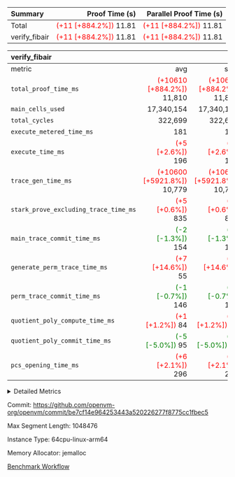 | Summary | Proof Time (s) | Parallel Proof Time (s) |
|:---|---:|---:|
| Total | <span style='color: red'>(+11 [+884.2%])</span> 11.81 | <span style='color: red'>(+11 [+884.2%])</span> 11.81 |
| verify_fibair | <span style='color: red'>(+11 [+884.2%])</span> 11.81 | <span style='color: red'>(+11 [+884.2%])</span> 11.81 |


| verify_fibair |||||
|:---|---:|---:|---:|---:|
|metric|avg|sum|max|min|
| `total_proof_time_ms ` | <span style='color: red'>(+10610 [+884.2%])</span> 11,810 | <span style='color: red'>(+10610 [+884.2%])</span> 11,810 | <span style='color: red'>(+10610 [+884.2%])</span> 11,810 | <span style='color: red'>(+10610 [+884.2%])</span> 11,810 |
| `main_cells_used     ` |  17,340,154 |  17,340,154 |  17,340,154 |  17,340,154 |
| `total_cycles        ` |  322,699 |  322,699 |  322,699 |  322,699 |
| `execute_metered_time_ms` |  181 |  181 |  181 |  181 |
| `execute_time_ms     ` | <span style='color: red'>(+5 [+2.6%])</span> 196 | <span style='color: red'>(+5 [+2.6%])</span> 196 | <span style='color: red'>(+5 [+2.6%])</span> 196 | <span style='color: red'>(+5 [+2.6%])</span> 196 |
| `trace_gen_time_ms   ` | <span style='color: red'>(+10600 [+5921.8%])</span> 10,779 | <span style='color: red'>(+10600 [+5921.8%])</span> 10,779 | <span style='color: red'>(+10600 [+5921.8%])</span> 10,779 | <span style='color: red'>(+10600 [+5921.8%])</span> 10,779 |
| `stark_prove_excluding_trace_time_ms` | <span style='color: red'>(+5 [+0.6%])</span> 835 | <span style='color: red'>(+5 [+0.6%])</span> 835 | <span style='color: red'>(+5 [+0.6%])</span> 835 | <span style='color: red'>(+5 [+0.6%])</span> 835 |
| `main_trace_commit_time_ms` | <span style='color: green'>(-2 [-1.3%])</span> 154 | <span style='color: green'>(-2 [-1.3%])</span> 154 | <span style='color: green'>(-2 [-1.3%])</span> 154 | <span style='color: green'>(-2 [-1.3%])</span> 154 |
| `generate_perm_trace_time_ms` | <span style='color: red'>(+7 [+14.6%])</span> 55 | <span style='color: red'>(+7 [+14.6%])</span> 55 | <span style='color: red'>(+7 [+14.6%])</span> 55 | <span style='color: red'>(+7 [+14.6%])</span> 55 |
| `perm_trace_commit_time_ms` | <span style='color: green'>(-1 [-0.7%])</span> 146 | <span style='color: green'>(-1 [-0.7%])</span> 146 | <span style='color: green'>(-1 [-0.7%])</span> 146 | <span style='color: green'>(-1 [-0.7%])</span> 146 |
| `quotient_poly_compute_time_ms` | <span style='color: red'>(+1 [+1.2%])</span> 84 | <span style='color: red'>(+1 [+1.2%])</span> 84 | <span style='color: red'>(+1 [+1.2%])</span> 84 | <span style='color: red'>(+1 [+1.2%])</span> 84 |
| `quotient_poly_commit_time_ms` | <span style='color: green'>(-5 [-5.0%])</span> 95 | <span style='color: green'>(-5 [-5.0%])</span> 95 | <span style='color: green'>(-5 [-5.0%])</span> 95 | <span style='color: green'>(-5 [-5.0%])</span> 95 |
| `pcs_opening_time_ms ` | <span style='color: red'>(+6 [+2.1%])</span> 296 | <span style='color: red'>(+6 [+2.1%])</span> 296 | <span style='color: red'>(+6 [+2.1%])</span> 296 | <span style='color: red'>(+6 [+2.1%])</span> 296 |



<details>
<summary>Detailed Metrics</summary>

|  | verify_program_compile_ms | total_cells | stark_prove_excluding_trace_time_ms | quotient_poly_compute_time_ms | quotient_poly_commit_time_ms | perm_trace_commit_time_ms | pcs_opening_time_ms | main_trace_commit_time_ms |
| --- | --- | --- | --- | --- | --- | --- | --- |
|  | 7 | 65,536 | 35 | 1 | 6 | 0 | 20 | 7 | 

| air_name | rows | quotient_deg | main_cols | interactions | constraints | cells |
| --- | --- | --- | --- | --- | --- | --- |
| AccessAdapterAir<2> |  | 2 |  | 5 | 12 |  | 
| AccessAdapterAir<4> |  | 2 |  | 5 | 12 |  | 
| AccessAdapterAir<8> |  | 2 |  | 5 | 12 |  | 
| FibonacciAir | 32,768 | 1 | 2 |  | 5 | 65,536 | 
| FriReducedOpeningAir |  | 2 |  | 39 | 71 |  | 
| JalRangeCheckAir |  | 2 |  | 9 | 14 |  | 
| NativePoseidon2Air<BabyBearParameters>, 1> |  | 2 |  | 136 | 572 |  | 
| PhantomAir |  | 2 |  | 3 | 5 |  | 
| ProgramAir |  | 1 |  | 1 | 4 |  | 
| VariableRangeCheckerAir |  | 1 |  | 1 | 4 |  | 
| VmAirWrapper<AluNativeAdapterAir, FieldArithmeticCoreAir> |  | 2 |  | 15 | 27 |  | 
| VmAirWrapper<BranchNativeAdapterAir, BranchEqualCoreAir<1> |  | 2 |  | 11 | 25 |  | 
| VmAirWrapper<NativeAdapterAir<2, 0>, PublicValuesCoreAir> |  | 2 |  | 11 | 29 |  | 
| VmAirWrapper<NativeLoadStoreAdapterAir<1>, NativeLoadStoreCoreAir<1> |  | 2 |  | 15 | 20 |  | 
| VmAirWrapper<NativeLoadStoreAdapterAir<4>, NativeLoadStoreCoreAir<4> |  | 2 |  | 15 | 20 |  | 
| VmAirWrapper<NativeVectorizedAdapterAir<4>, FieldExtensionCoreAir> |  | 2 |  | 15 | 27 |  | 
| VmConnectorAir |  | 2 |  | 5 | 11 |  | 
| VolatileBoundaryAir |  | 2 |  | 7 | 19 |  | 

| group | trace_gen_time_ms | total_proof_time_ms | total_cycles | total_cells | stark_prove_excluding_trace_time_ms | quotient_poly_compute_time_ms | quotient_poly_commit_time_ms | perm_trace_commit_time_ms | pcs_opening_time_ms | main_trace_commit_time_ms | main_cells_used | generate_perm_trace_time_ms | fri.log_blowup | execute_time_ms | execute_metered_time_ms |
| --- | --- | --- | --- | --- | --- | --- | --- | --- | --- | --- | --- | --- | --- | --- | --- |
| verify_fibair | 10,779 | 11,810 | 322,699 | 62,474,410 | 835 | 84 | 95 | 146 | 296 | 154 | 17,340,154 | 55 | 1 | 196 | 181 | 

| group | air_name | rows | prep_cols | perm_cols | main_cols | cells |
| --- | --- | --- | --- | --- | --- | --- |
| verify_fibair | AccessAdapterAir<2> | 131,072 |  | 16 | 11 | 3,538,944 | 
| verify_fibair | AccessAdapterAir<4> | 65,536 |  | 16 | 13 | 1,900,544 | 
| verify_fibair | AccessAdapterAir<8> | 128 |  | 16 | 17 | 4,224 | 
| verify_fibair | FriReducedOpeningAir | 2,048 |  | 84 | 27 | 227,328 | 
| verify_fibair | JalRangeCheckAir | 32,768 |  | 28 | 12 | 1,310,720 | 
| verify_fibair | NativePoseidon2Air<BabyBearParameters>, 1> | 32,768 |  | 312 | 398 | 23,265,280 | 
| verify_fibair | PhantomAir | 16,384 |  | 12 | 6 | 294,912 | 
| verify_fibair | ProgramAir | 8,192 |  | 8 | 10 | 147,456 | 
| verify_fibair | VariableRangeCheckerAir | 262,144 | 2 | 8 | 1 | 2,359,296 | 
| verify_fibair | VmAirWrapper<AluNativeAdapterAir, FieldArithmeticCoreAir> | 262,144 |  | 36 | 29 | 17,039,360 | 
| verify_fibair | VmAirWrapper<BranchNativeAdapterAir, BranchEqualCoreAir<1> | 32,768 |  | 28 | 23 | 1,671,168 | 
| verify_fibair | VmAirWrapper<NativeLoadStoreAdapterAir<1>, NativeLoadStoreCoreAir<1> | 65,536 |  | 40 | 21 | 3,997,696 | 
| verify_fibair | VmAirWrapper<NativeLoadStoreAdapterAir<4>, NativeLoadStoreCoreAir<4> | 32,768 |  | 40 | 27 | 2,195,456 | 
| verify_fibair | VmAirWrapper<NativeVectorizedAdapterAir<4>, FieldExtensionCoreAir> | 32,768 |  | 36 | 38 | 2,424,832 | 
| verify_fibair | VmConnectorAir | 2 | 1 | 16 | 5 | 42 | 
| verify_fibair | VolatileBoundaryAir | 65,536 |  | 20 | 12 | 2,097,152 | 

| group | trace_height_constraint | weighted_sum | threshold |
| --- | --- | --- | --- |
| verify_fibair | 0 | 1,085,444 | 2,013,265,921 | 
| verify_fibair | 1 | 5,411,200 | 2,013,265,921 | 
| verify_fibair | 2 | 542,722 | 2,013,265,921 | 
| verify_fibair | 3 | 5,476,612 | 2,013,265,921 | 
| verify_fibair | 4 | 65,536 | 2,013,265,921 | 
| verify_fibair | 5 | 12,851,850 | 2,013,265,921 | 

| trace_height_constraint | threshold |
| --- | --- |
| 0 | 2,013,265,921 | 

</details>


Commit: https://github.com/openvm-org/openvm/commit/be7cf14e964253443a520226277f8775cc1fbec5

Max Segment Length: 1048476

Instance Type: 64cpu-linux-arm64

Memory Allocator: jemalloc

[Benchmark Workflow](https://github.com/openvm-org/openvm/actions/runs/15693209566)
